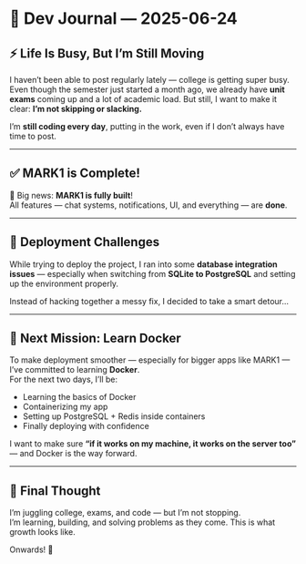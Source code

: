 # 📝 Dev Journal — 2025-06-24

## ⚡ Life Is Busy, But I’m Still Moving

I haven’t been able to post regularly lately — college is getting super busy. Even though the semester just started a month ago, we already have **unit exams** coming up and a lot of academic load. But still, I want to make it clear: **I’m not skipping or slacking.**

I’m **still coding every day**, putting in the work, even if I don’t always have time to post.

---

## ✅ MARK1 is Complete!

🎉 Big news: **MARK1 is fully built**!  
All features — chat systems, notifications, UI, and everything — are **done**.

---

## 🚧 Deployment Challenges

While trying to deploy the project, I ran into some **database integration issues** — especially when switching from **SQLite to PostgreSQL** and setting up the environment properly.

Instead of hacking together a messy fix, I decided to take a smart detour...

---

## 🐳 Next Mission: Learn Docker

To make deployment smoother — especially for bigger apps like MARK1 — I’ve committed to learning **Docker**.  
For the next two days, I’ll be:
- Learning the basics of Docker
- Containerizing my app
- Setting up PostgreSQL + Redis inside containers
- Finally deploying with confidence

I want to make sure **“if it works on my machine, it works on the server too”** — and Docker is the way forward.

---

## 💬 Final Thought

I’m juggling college, exams, and code — but I’m not stopping.  
I’m learning, building, and solving problems as they come. This is what growth looks like.

Onwards! 🚀
